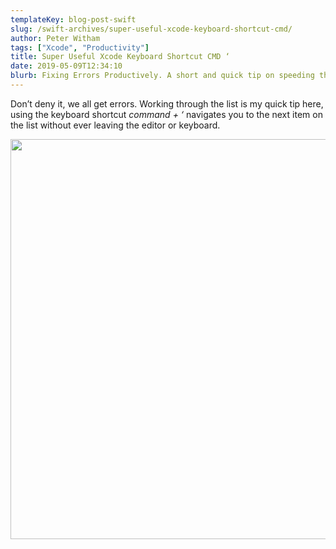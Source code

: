 ```yaml
---
templateKey: blog-post-swift
slug: /swift-archives/super-useful-xcode-keyboard-shortcut-cmd/
author: Peter Witham
tags: ["Xcode", "Productivity"]
title: Super Useful Xcode Keyboard Shortcut CMD ‘
date: 2019-05-09T12:34:10
blurb: Fixing Errors Productively. A short and quick tip on speeding that error fixing workflow in Xcode.
---
```


Don’t deny it, we all get errors. Working through the list is my quick tip here, using the keyboard shortcut _command + ‘_ navigates you to the next item on the list without ever leaving the editor or keyboard.

<img src="https://peterwitham.com/wp-content/uploads/2019/05/Screen-Recording-2019-05-09-at-12.13-PM-1024x640.gif" alt="" width="1024" height="640"/>
